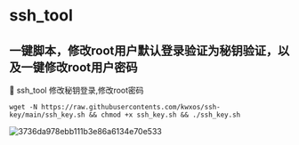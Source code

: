 # ssh_tool
## 一键脚本，修改root用户默认登录验证为秘钥验证，以及一键修改root用户密码
🎉 ssh_tool 修改秘钥登录,修改root密码
```
wget -N https://raw.githubusercontents.com/kwxos/ssh-key/main/ssh_key.sh && chmod +x ssh_key.sh && ./ssh_key.sh
```
![3736da978ebb111b3e86a6134e70e533](https://github.com/user-attachments/assets/21c0878a-eb6f-4de4-8037-277b8dad4700)
